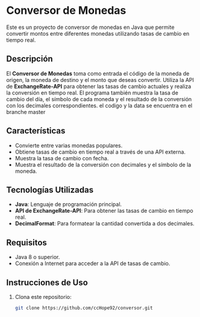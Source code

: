 # Conversor de Monedas

Este es un proyecto de conversor de monedas en Java que permite convertir montos entre diferentes monedas utilizando tasas de cambio en tiempo real.

## Descripción

El **Conversor de Monedas** toma como entrada el código de la moneda de origen, la moneda de destino y el monto que deseas convertir. Utiliza la API de **ExchangeRate-API** para obtener las tasas de cambio actuales y realiza la conversión en tiempo real. El programa también muestra la tasa de cambio del día, el símbolo de cada moneda y el resultado de la conversión con los decimales correspondientes. el codigo y la data se encuentra en el branche master 

## Características

- Convierte entre varias monedas populares.
- Obtiene tasas de cambio en tiempo real a través de una API externa.
- Muestra la tasa de cambio con fecha.
- Muestra el resultado de la conversión con decimales y el símbolo de la moneda.

## Tecnologías Utilizadas

- **Java**: Lenguaje de programación principal.
- **API de ExchangeRate-API**: Para obtener las tasas de cambio en tiempo real.
- **DecimalFormat**: Para formatear la cantidad convertida a dos decimales.

## Requisitos

- Java 8 o superior.
- Conexión a Internet para acceder a la API de tasas de cambio.

## Instrucciones de Uso

1. Clona este repositorio:

   ```bash
   git clone https://github.com/ccHope92/conversor.git

